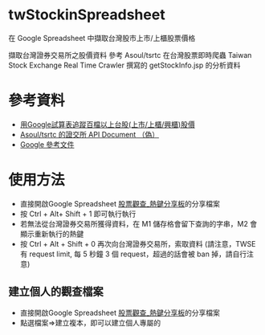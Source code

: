 # twStockinSpreadsheet
在 Google Spreadsheet 中擷取台灣股市上市/上櫃股票價格

擷取台灣證券交易所之股價資料
參考 Asoul/tsrtc 在台灣股票即時爬蟲 Taiwan Stock Exchange Real Time Crawler 撰寫的 getStockInfo.jsp 的分析資料

# 參考資料

* [用Google試算表追蹤百檔以上台股(上市/上櫃/興櫃)股價](https://wiki0918.pixnet.net/blog/post/222332253-用google試算表取得台股%28上市-上櫃%29股票報價)
* [Asoul/tsrtc 的證交所 API Document （偽）](https://github.com/Asoul/tsrtc)
* [Google 參考文件](https://developers.google.com/apps-script/reference/spreadsheet)

# 使用方法

* 直接開啟Google Spreadsheet [股票觀查_熱鍵分享板](https://docs.google.com/spreadsheets/d/1K0OgjeL3uMZZ7JvbjE-MbkbKldgjjPEt9DYyzuuuelU/edit?usp=sharing)的分享檔案
* 按 Ctrl + Alt+ Shift + 1 即可執行執行
* 若無法從台灣證券交易所獲得資料，在 M1 儲存格會留下查詢的字串，M2 會顯示重新執行的熱鍵
* 按 Ctrl + Alt + Shift + 0 再次向台灣證券交易所，索取資料
(請注意，TWSE 有 request limit, 每 5 秒鐘 3 個 request，超過的話會被 ban 掉，請自行注意)

## 建立個人的觀查檔案

* 直接開啟Google Spreadsheet [股票觀查_熱鍵分享板](https://docs.google.com/spreadsheets/d/1K0OgjeL3uMZZ7JvbjE-MbkbKldgjjPEt9DYyzuuuelU/edit?usp=sharing)的分享檔案
* 點選檔案=>建立複本，即可以建立個人專屬的

